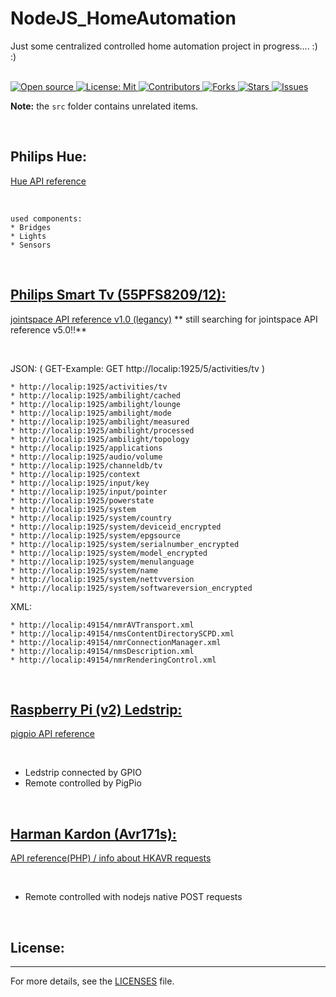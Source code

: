# NodeJS_HomeAutomation
Just some centralized controlled home automation project in progress....  :) :)

&nbsp;<br>
[
    ![Open source](
        https://img.shields.io/badge/Open%20Source-Yes-green?style=plastic
    )
    ](
        https://github.com/dannyvanlierop/NodeJS_HomeAutomation
    )
[
    ![License: Mit](
        https://img.shields.io/badge/license-MIT-green.svg?style=plastic)
    ](
        https://en.wikipedia.org/wiki/MIT_License
    )
[
    ![Contributors](
        https://img.shields.io/github/contributors/dannyvanlierop/NodeJS_HomeAutomation?style=plastic)
    ](
        https://github.com/dannyvanlierop/NodeJS_HomeAutomation/graphs/contributors
    )
[
    ![Forks](
        https://img.shields.io/github/forks/dannyvanlierop/NodeJS_HomeAutomation?style=plastic)
    ](
        https://github.com/dannyvanlierop/NodeJS_HomeAutomation/network/members
	)
[
    ![Stars](
        https://img.shields.io/github/stars/dannyvanlierop/NodeJS_HomeAutomation?style=plastic)
  ](
        https://github.com/dannyvanlierop/NodeJS_HomeAutomation/stargazers
	)
[
    ![Issues](
        https://img.shields.io/github/issues/dannyvanlierop/NodeJS_HomeAutomation?style=plastic)
  ](
        https://github.com/dannyvanlierop/NodeJS_HomeAutomation/issues
	)

**Note:** the `src` folder contains unrelated items.


</br>

## Philips Hue:
[Hue API reference](https://www.developers.meethue.com/philips-hue-api)

</br>


    used components:
    * Bridges
    * Lights
    * Sensors


</br> 

## [Philips Smart Tv (55PFS8209/12):](https://github.com/dannyvanlierop/Philips_SmartTV_API)
[jointspace API reference v1.0 (legancy)](http://jointspace.sourceforge.net/projectdata/documentation/jasonApi/) ** still searching for jointspace API reference v5.0!!**

</br>


  JSON:       ( GET-Example: GET http://localip:1925/5/activities/tv )
  
    * http://localip:1925/activities/tv
    * http://localip:1925/ambilight/cached
    * http://localip:1925/ambilight/lounge
    * http://localip:1925/ambilight/mode
    * http://localip:1925/ambilight/measured
    * http://localip:1925/ambilight/processed
    * http://localip:1925/ambilight/topology
    * http://localip:1925/applications
    * http://localip:1925/audio/volume
    * http://localip:1925/channeldb/tv
    * http://localip:1925/context
    * http://localip:1925/input/key
    * http://localip:1925/input/pointer
    * http://localip:1925/powerstate
    * http://localip:1925/system
    * http://localip:1925/system/country
    * http://localip:1925/system/deviceid_encrypted
    * http://localip:1925/system/epgsource
    * http://localip:1925/system/serialnumber_encrypted
    * http://localip:1925/system/model_encrypted
    * http://localip:1925/system/menulanguage
    * http://localip:1925/system/name
    * http://localip:1925/system/nettvversion
    * http://localip:1925/system/softwareversion_encrypted



  XML:

    * http://localip:49154/nmrAVTransport.xml
    * http://localip:49154/nmsContentDirectorySCPD.xml
    * http://localip:49154/nmrConnectionManager.xml
    * http://localip:49154/nmsDescription.xml
    * http://localip:49154/nmrRenderingControl.xml


</br>

## [ Raspberry Pi (v2) Ledstrip:](https://github.com/dannyvanlierop/RaspPI-Ledstrip)
[pigpio API reference](http://abyz.me.uk/rpi/pigpio/pigpiod.html)

</br>

  - Ledstrip connected by GPIO 
  - Remote controlled by PigPio 

</br>

## [ Harman Kardon (Avr171s):](https://github.com/dannyvanlierop/HarmanKardon_AVR_API)
[API reference(PHP) / info about HKAVR requests](https://github.com/KarimGeiger/HKAPI)

</br>

  - Remote controlled with nodejs native POST requests

&nbsp;<br>
## License:
<hr>

For more details,
see the [LICENSES](https://github.com/dannyvanlierop/NodeJS_RaspPI_Ledstrip/blob/master/LICENSE.md) file.

<br>&nbsp;
